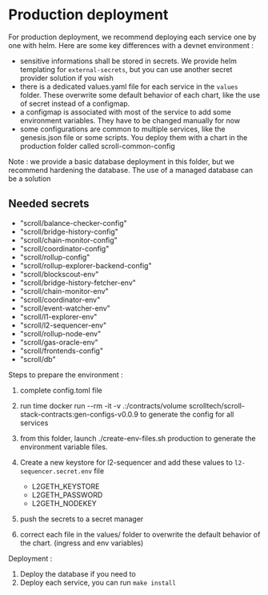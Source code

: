 # Production deployment
For production deployment, we recommend deploying each service one by one with helm.
Here are some key differences with a devnet environment :
- sensitive informations shall be stored in secrets. We provide helm templating for `external-secrets`, but you can use
another secret provider solution if you wish
- there is a dedicated values.yaml file for each service in the `values` folder. These overwrite some default behavior
of each chart, like the use of secret instead of a configmap.
- a configmap is associated with most of the service to add some environment variables. They have to be changed manually
for now
- some configurations are common to multiple services, like the genesis.json file or some scripts. You deploy them with
a chart in the production folder called scroll-common-config

Note :
we provide a basic database deployment in this folder, but we recommend hardening the database. The use of a managed
database can be a solution

## Needed secrets
- "scroll/balance-checker-config"
- "scroll/bridge-history-config"
- "scroll/chain-monitor-config"
- "scroll/coordinator-config"
- "scroll/rollup-config"
- "scroll/rollup-explorer-backend-config"
- "scroll/blockscout-env"
- "scroll/bridge-history-fetcher-env"
- "scroll/chain-monitor-env"
- "scroll/coordinator-env"
- "scroll/event-watcher-env"
- "scroll/l1-explorer-env"
- "scroll/l2-sequencer-env"
- "scroll/rollup-node-env"
- "scroll/gas-oracle-env"
- "scroll/frontends-config"
- "scroll/db"

Steps to prepare the environment :
1. complete config.toml file
2. run time docker run --rm -it -v .:/contracts/volume scrolltech/scroll-stack-contracts:gen-configs-v0.0.9 to generate the config for all services
3. from this folder, launch ./create-env-files.sh production to generate the environment variable files.
4. Create a new keystore for l2-sequencer and add these values to `l2-sequencer.secret.env` file
    - L2GETH_KEYSTORE
    - L2GETH_PASSWORD
    - L2GETH_NODEKEY

5. push the secrets to a secret manager
6. correct each file in the values/ folder to overwrite the default behavior of the chart. (ingress and env variables)

Deployment :
1. Deploy the database if you need to
2. Deploy each service, you can run `make install`
